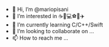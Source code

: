 - 👋 Hi, I’m @mariopisani
- 👀 I’m interested in ☕️🎾💻⚽️🌅✈️
- 🌱 I’m currently learning C/C++/Swift
- 💞️ I’m looking to collaborate on ...
- 📫 How to reach me ...

<!---
mariopisani/mariopisani is a ✨ special ✨ repository because its `README.md` (this file) appears on your GitHub profile.
You can click the Preview link to take a look at your changes.
--->
